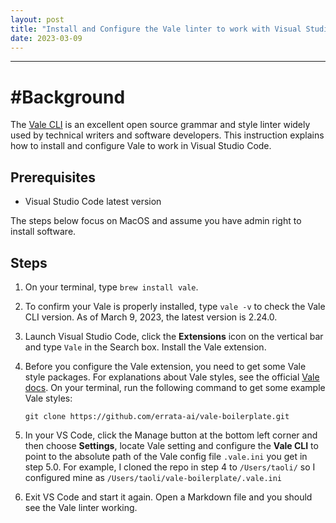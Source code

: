 ```yaml
---
layout: post
title: "Install and Configure the Vale linter to work with Visual Studio Code"
date: 2023-03-09
---
```


---
# #Background

The [Vale CLI](https://vale.sh/) is an excellent open source grammar and style linter widely used by technical writers and software developers. This instruction explains how to install and configure Vale to work in Visual Studio Code.

## Prerequisites

* Visual Studio Code latest version

The steps below focus on MacOS and assume you have admin right to install software.

## Steps

1. On your terminal, type `brew install vale`. 

2. To confirm your Vale is properly installed, type `vale -v` to check the Vale CLI version. As of March 9, 2023, the latest version is 2.24.0.
    
3. Launch Visual Studio Code, click the **Extensions** icon on the vertical bar and type `Vale` in the Search box. Install the Vale extension. 

4. Before you configure the Vale extension, you need to get some Vale style packages. For explanations about Vale styles, see the official [Vale docs](https://vale.sh/docs/topics/styles/). On your terminal, run the following command to get some example Vale styles:
   ```
   git clone https://github.com/errata-ai/vale-boilerplate.git
   ```
   
5. In your VS Code, click the Manage button at the bottom left corner and then choose **Settings**, 
locate Vale setting and configure the **Vale CLI** to point to the absolute path of the Vale config file `.vale.ini` you get in step 5.0. For example, I cloned the repo in step 4 to `/Users/taoli/` so I configured mine as `/Users/taoli/vale-boilerplate/.vale.ini`

6. Exit VS Code and start it again. Open a Markdown file and you should see the Vale linter working.

